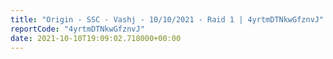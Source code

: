 ```yaml
---
title: "Origin - SSC - Vashj - 10/10/2021 - Raid 1 | 4yrtmDTNkwGfznvJ"
reportCode: "4yrtmDTNkwGfznvJ"
date: 2021-10-10T19:09:02.718000+00:00
---
```

